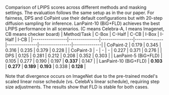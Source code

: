 Comparison of LPIPS scores across different methods and masking settings. The evaluation follows the same setup as in the our paper. For fairness, DPS and CoPaint use their default configurations but with 20-step diffusion sampling for inference. LanPaint-10 (BiG+FLD) achieves the best LPIPS performance in all scenarios. (C means Celebra-A, I means Imagenet, CB means checker board)
| Method/Task     | C-Box | C-Half | C-CB | I-Box | I-Half | I-CB |
|-----------------|---------------|----------------|--------------|---------------|----------------|--------------|
| CoPaint-2         | 0.179         | 0.345          | 0.316        | 0.235         | 0.379          | 0.228        |
| CoPaint-3         | -         | -          | -        | 0.227         | 0.371          | 0.276        |
| DPS             | 0.125         | 0.281          | 0.212        | 0.208         | 0.352          | 0.303      |
| LanPaint-5 (BiG+FLD) | 0.105 | 0.277 | 0.190 | 0.197 | **0.337** | 0.147 |
| LanPaint-10 (BiG+FLD) | **0.103** | **0.277**      | **0.189**    | **0.193**     | 0.338     | **0.128**    |

Note that divergence occurs on ImageNet due to the pre-trained model's scaled linear noise schedule (vs. CelebA's linear schedule), requiring step size adjustments. The results show that FLD is stable for both cases.
